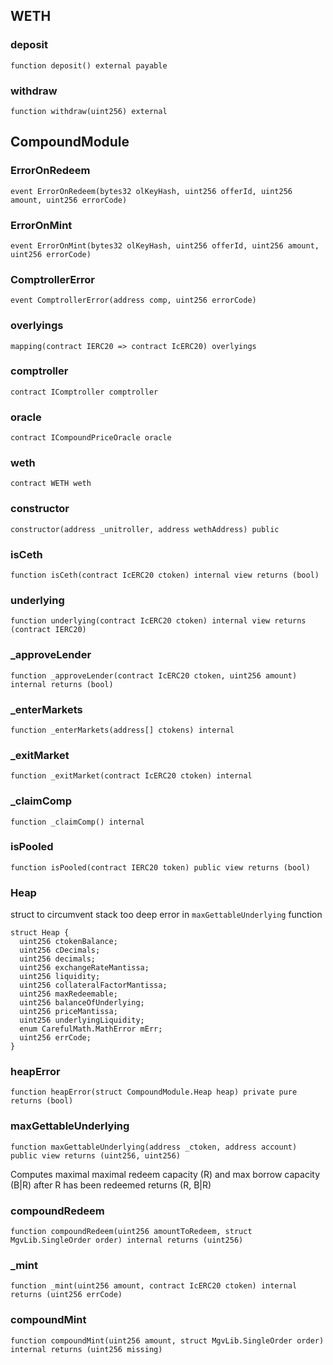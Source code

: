 ## WETH

### deposit

```solidity
function deposit() external payable
```

### withdraw

```solidity
function withdraw(uint256) external
```

## CompoundModule

### ErrorOnRedeem

```solidity
event ErrorOnRedeem(bytes32 olKeyHash, uint256 offerId, uint256 amount, uint256 errorCode)
```

### ErrorOnMint

```solidity
event ErrorOnMint(bytes32 olKeyHash, uint256 offerId, uint256 amount, uint256 errorCode)
```

### ComptrollerError

```solidity
event ComptrollerError(address comp, uint256 errorCode)
```

### overlyings

```solidity
mapping(contract IERC20 => contract IcERC20) overlyings
```

### comptroller

```solidity
contract IComptroller comptroller
```

### oracle

```solidity
contract ICompoundPriceOracle oracle
```

### weth

```solidity
contract WETH weth
```

### constructor

```solidity
constructor(address _unitroller, address wethAddress) public
```

### isCeth

```solidity
function isCeth(contract IcERC20 ctoken) internal view returns (bool)
```

### underlying

```solidity
function underlying(contract IcERC20 ctoken) internal view returns (contract IERC20)
```

### _approveLender

```solidity
function _approveLender(contract IcERC20 ctoken, uint256 amount) internal returns (bool)
```

### _enterMarkets

```solidity
function _enterMarkets(address[] ctokens) internal
```

### _exitMarket

```solidity
function _exitMarket(contract IcERC20 ctoken) internal
```

### _claimComp

```solidity
function _claimComp() internal
```

### isPooled

```solidity
function isPooled(contract IERC20 token) public view returns (bool)
```

### Heap

struct to circumvent stack too deep error in `maxGettableUnderlying` function

```solidity
struct Heap {
  uint256 ctokenBalance;
  uint256 cDecimals;
  uint256 decimals;
  uint256 exchangeRateMantissa;
  uint256 liquidity;
  uint256 collateralFactorMantissa;
  uint256 maxRedeemable;
  uint256 balanceOfUnderlying;
  uint256 priceMantissa;
  uint256 underlyingLiquidity;
  enum CarefulMath.MathError mErr;
  uint256 errCode;
}
```

### heapError

```solidity
function heapError(struct CompoundModule.Heap heap) private pure returns (bool)
```

### maxGettableUnderlying

```solidity
function maxGettableUnderlying(address _ctoken, address account) public view returns (uint256, uint256)
```

Computes maximal maximal redeem capacity (R) and max borrow capacity (B|R) after R has been redeemed
returns (R, B|R)

### compoundRedeem

```solidity
function compoundRedeem(uint256 amountToRedeem, struct MgvLib.SingleOrder order) internal returns (uint256)
```

### _mint

```solidity
function _mint(uint256 amount, contract IcERC20 ctoken) internal returns (uint256 errCode)
```

### compoundMint

```solidity
function compoundMint(uint256 amount, struct MgvLib.SingleOrder order) internal returns (uint256 missing)
```

